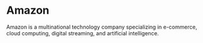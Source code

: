 # Amazon
Amazon is a multinational technology company specializing in e-commerce, cloud computing, digital streaming, and artificial intelligence.

